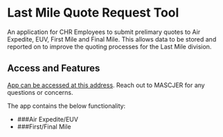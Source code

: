 # Last Mile Quote Request Tool

An application for CHR Employees to submit prelimary quotes to Air Expedite, EUV, First Mile and Final Mile. This allows data to be stored and reported on to improve the quoting processes for the Last Mile division. 

## Access and Features

[App can be accessed at this address](http://lin2dv2ap209:3001/). Reach out to MASCJER for any questions or concerns.

The app contains the below functionality:
  - ###Air Expedite/EUV
  - ###First/Final Mile
